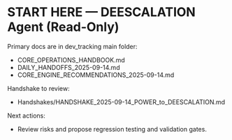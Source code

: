 # START HERE — DEESCALATION Agent (Read-Only)

Primary docs are in dev_tracking main folder:
- CORE_OPERATIONS_HANDBOOK.md
- DAILY_HANDOFFS_2025-09-14.md
- CORE_ENGINE_RECOMMENDATIONS_2025-09-14.md

Handshake to review:
- Handshakes/HANDSHAKE_2025-09-14_POWER_to_DEESCALATION.md

Next actions:
- Review risks and propose regression testing and validation gates.

